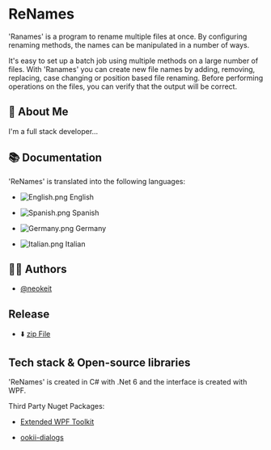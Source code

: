 # ReNames

'Ranames' is a program to rename multiple files at once. By configuring renaming methods, the names can be manipulated in a number of ways.

It's easy to set up a batch job using multiple methods on a large number of files. With 'Ranames' you can create new file names by adding, removing, replacing, case changing or position based file renaming. Before performing operations on the files, you can verify that the output will be correct.

## 🚀 About Me
I'm a full stack developer...

## 📚 Documentation

'ReNames' is translated into the following languages:

* ![English.png](https://raw.githubusercontent.com/stevenrskelton/flag-icon/master/png/16/country-4x3/gb.png "English") English

* ![Spanish.png](https://raw.githubusercontent.com/stevenrskelton/flag-icon/master/png/16/country-4x3/es.png "Spanish") Spanish

* ![Germany.png](https://raw.githubusercontent.com/stevenrskelton/flag-icon/master/png/16/country-4x3/de.png "Germany") Germany

* ![Italian.png](https://raw.githubusercontent.com/stevenrskelton/flag-icon/master/png/16/country-4x3/it.png "Italian") Italian



## 🙍‍♂️ Authors

- [@neokeit](https://www.github.com/neokeit)


## Release

- ⬇️ [zip File](https://mega.nz/file/qsUhwY7Z#jKuKmgsp5Z9A7m4gvqkCd833sixsyF-pAub_nCd1U9c)


## Tech stack & Open-source libraries

'ReNames' is created in C# with .Net 6 and the interface is created with WPF.

Third Party Nuget Packages:

* [Extended WPF Toolkit](https://github.com/xceedsoftware/wpftoolkit)

* [ookii-dialogs](https://github.com/ookii-dialogs/ookii-dialogs-winforms)
